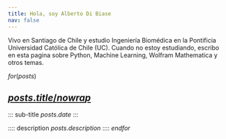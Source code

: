 ```yaml
---
title: Hola, soy Alberto Di Biase
nav: false
---
```


Vivo en Santiago de Chile y estudio Ingeniería Biomédica en la Pontificia
Universidad Católica de Chile (UC). Cuando no estoy estudiando, escribo en esta
pagina sobre Python, Machine Learning, Wolfram Mathematica y otros temas.

$for(posts)$

<!-- Using /nowrap pipe to prevent pandoc inserting new lines -->

## [$posts.title/nowrap$]($posts.url/nowrap$)

::: sub-title
$posts.date$
:::

:::: description
$posts.description$
::::
$endfor$
